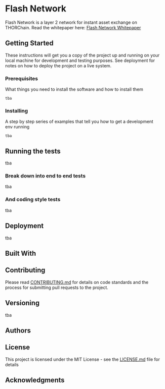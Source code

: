 # Flash Network
Flash Network is a layer 2 network for instant asset exchange on THORChain. Read the whitepaper here: [Flash Network Whitepaper](https://github.com/thorchain/Resources/tree/master/Whitepapers/Flash-Network)

## Getting Started

These instructions will get you a copy of the project up and running on your local machine for development and testing purposes. See deployment for notes on how to deploy the project on a live system.

### Prerequisites

What things you need to install the software and how to install them

```
tba
```

### Installing

A step by step series of examples that tell you how to get a development env running

```
tba
```


## Running the tests

tba

### Break down into end to end tests

tba


### And coding style tests

tba


## Deployment

tba

## Built With


## Contributing

Please read [CONTRIBUTING.md](https://github.com/thorchain/Resources/blob/master/contributing.md) for details on code standards and the process for submitting pull requests to the project.

## Versioning

tba

## Authors


## License

This project is licensed under the MIT License - see the [LICENSE.md](https://github.com/thorchain/Flash-Network/blob/master/LICENSE.md) file for details

## Acknowledgments



